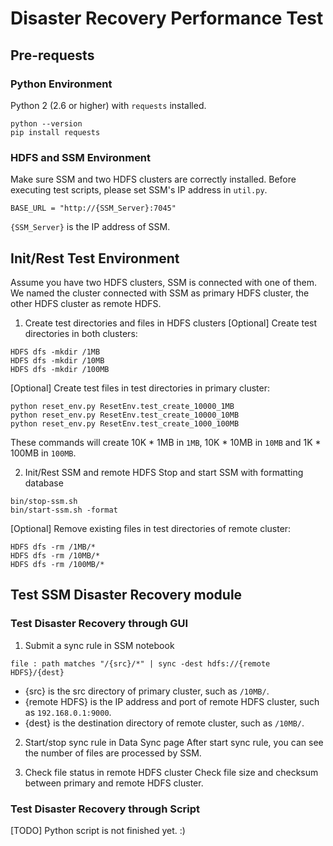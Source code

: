# Disaster Recovery Performance Test

## Pre-requests
### Python Environment
Python 2 (2.6 or higher) with `requests` installed.
```
python --version
pip install requests
```

### HDFS and SSM Environment
Make sure SSM and two HDFS clusters are correctly installed. Before executing test scripts, please set SSM's IP address in `util.py`.
```
BASE_URL = "http://{SSM_Server}:7045"
```

`{SSM_Server}` is the IP address of SSM.

## Init/Rest Test Environment
Assume you have two HDFS clusters, SSM is connected with one of them. We named the cluster connected with SSM as primary HDFS cluster, the other HDFS cluster as remote HDFS.

1. Create test directories and files in HDFS clusters
[Optional] Create test directories in both clusters:
```
HDFS dfs -mkdir /1MB
HDFS dfs -mkdir /10MB
HDFS dfs -mkdir /100MB
```

[Optional] Create test files in test directories in primary cluster:
```
python reset_env.py ResetEnv.test_create_10000_1MB
python reset_env.py ResetEnv.test_create_10000_10MB
python reset_env.py ResetEnv.test_create_1000_100MB
```

These commands will create 10K * 1MB in `1MB`, 10K * 10MB in `10MB` and 1K * 100MB in `100MB`.

2. Init/Rest SSM and remote HDFS
Stop and start SSM with formatting database
```
bin/stop-ssm.sh
bin/start-ssm.sh -format
```

[Optional] Remove existing files in test directories of remote cluster:
```
HDFS dfs -rm /1MB/*
HDFS dfs -rm /10MB/*
HDFS dfs -rm /100MB/*
```

## Test SSM Disaster Recovery module
### Test Disaster Recovery through GUI
1. Submit a sync rule in SSM notebook
```
file : path matches "/{src}/*" | sync -dest hdfs://{remote HDFS}/{dest}
```

- {src} is the src directory of primary cluster, such as `/10MB/`.
- {remote HDFS} is the IP address and port of remote HDFS cluster, such as `192.168.0.1:9000`.
- {dest} is the destination directory of remote cluster, such as `/10MB/`.

2. Start/stop sync rule in Data Sync page
After start sync rule, you can see the number of files are processed by SSM.

3. Check file status in remote HDFS cluster
Check file size and checksum between primary and remote HDFS cluster.
 
### Test Disaster Recovery through Script
[TODO] Python script is not finished yet. :)
